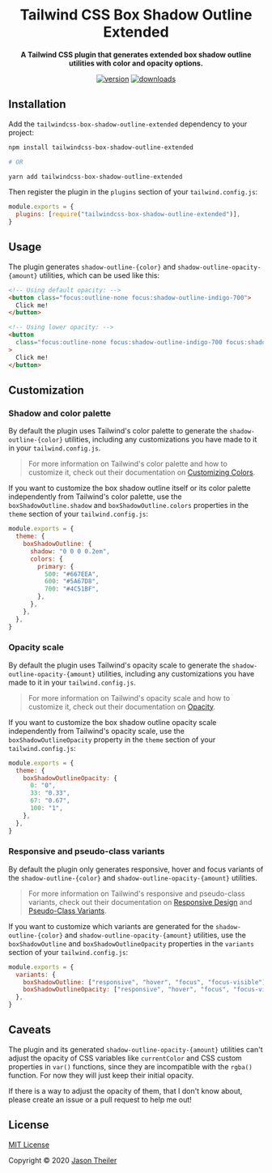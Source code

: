 <div align="center">

# Tailwind CSS Box Shadow Outline Extended

**A Tailwind CSS plugin that generates extended box shadow outline utilities with color and opacity options.**

[![version](https://img.shields.io/npm/v/tailwindcss-box-shadow-outline-extended?style=flat-square&logo=npm&label=version)](https://www.npmjs.com/package/tailwindcss-box-shadow-outline-extended)
[![downloads](https://img.shields.io/npm/dw/tailwindcss-box-shadow-outline-extended?style=flat-square&logo=docusign&logoColor=FFFFFF)](https://www.npmjs.com/package/tailwindcss-box-shadow-outline-extended)

</div>

## Installation

Add the `tailwindcss-box-shadow-outline-extended` dependency to your project:

```bash
npm install tailwindcss-box-shadow-outline-extended

# OR

yarn add tailwindcss-box-shadow-outline-extended
```

Then register the plugin in the `plugins` section of your `tailwind.config.js`:

```js
module.exports = {
  plugins: [require("tailwindcss-box-shadow-outline-extended")],
}
```

## Usage

The plugin generates `shadow-outline-{color}` and `shadow-outline-opacity-{amount}` utilities, which can be used like this:

```html
<!-- Using default opacity: -->
<button class="focus:outline-none focus:shadow-outline-indigo-700">
  Click me!
</button>

<!-- Using lower opacity: -->
<button
  class="focus:outline-none focus:shadow-outline-indigo-700 focus:shadow-outline-opacity-25"
>
  Click me!
</button>
```

## Customization

### Shadow and color palette

By default the plugin uses Tailwind's color palette to generate the `shadow-outline-{color}` utilities, including any customizations you have made to it in your `tailwind.config.js`.

> For more information on Tailwind's color palette and how to customize it, check out their documentation on [Customizing Colors](https://tailwindcss.com/docs/customizing-colors).

If you want to customize the box shadow outline itself or its color palette independently from Tailwind's color palette, use the `boxShadowOutline.shadow` and `boxShadowOutline.colors` properties in the `theme` section of your `tailwind.config.js`:

```js
module.exports = {
  theme: {
    boxShadowOutline: {
      shadow: "0 0 0 0.2em",
      colors: {
        primary: {
          500: "#667EEA",
          600: "#5A67D8",
          700: "#4C51BF",
        },
      },
    },
  },
}
```

### Opacity scale

By default the plugin uses Tailwind's opacity scale to generate the `shadow-outline-opacity-{amount}` utilities, including any customizations you have made to it in your `tailwind.config.js`.

> For more information on Tailwind's opacity scale and how to customize it, check out their documentation on [Opacity](https://tailwindcss.com/docs/opacity).

If you want to customize the box shadow outline opacity scale independently from Tailwind's opacity scale, use the `boxShadowOutlineOpacity` property in the `theme` section of your `tailwind.config.js`:

```js
module.exports = {
  theme: {
    boxShadowOutlineOpacity: {
      0: "0",
      33: "0.33",
      67: "0.67",
      100: "1",
    },
  },
}
```

### Responsive and pseudo-class variants

By default the plugin only generates responsive, hover and focus variants of the `shadow-outline-{color}` and `shadow-outline-opacity-{amount}` utilities.

> For more information on Tailwind's responsive and pseudo-class variants, check out their documentation on [Responsive Design](https://tailwindcss.com/docs/responsive-design) and [Pseudo-Class Variants](https://tailwindcss.com/docs/pseudo-class-variants).

If you want to customize which variants are generated for the `shadow-outline-{color}` and `shadow-outline-opacity-{amount}` utilities, use the `boxShadowOutline` and `boxShadowOutlineOpacity` properties in the `variants` section of your `tailwind.config.js`:

```js
module.exports = {
  variants: {
    boxShadowOutline: ["responsive", "hover", "focus", "focus-visible"],
    boxShadowOutlineOpacity: ["responsive", "hover", "focus", "focus-visible"],
  },
}
```

## Caveats

The plugin and its generated `shadow-outline-opacity-{amount}` utilities can't adjust the opacity of CSS variables like `currentColor` and CSS custom properties in `var()` functions, since they are incompatible with the `rgba()` function. For now they will just keep their initial opacity.

If there is a way to adjust the opacity of them, that I don't know about, please create an issue or a pull request to help me out!

## License

[MIT License](/LICENSE)

Copyright © 2020 [Jason Theiler](https://github.com/jasontheiler)
